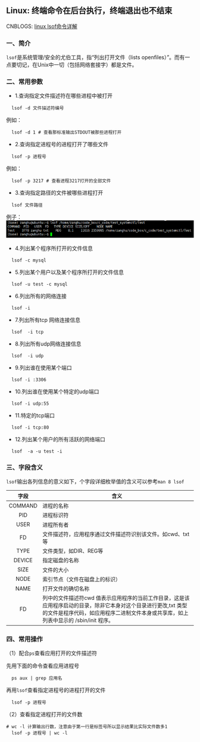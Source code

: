 ## Linux: 终端命令在后台执行，终端退出也不结束

CNBLOGS: [linux lsof命令详解](https://www.cnblogs.com/sparkbj/p/7161669.html)

### 一、简介

`lsof`是系统管理/安全的尤伯工具，指“列出打开文件（lists openfiles）”。而有一点要切记，在Unix中一切（包括网络套接字）都是文件。

### 二、常用参数

* 1.查询指定文件描述符在哪些进程中被打开

```shell
  lsof -d 文件描述符编号
```

例如：

```shell
  lsof -d 1 # 查看那标准输出STDOUT被那些进程打开
```

* 2.查询指定进程号的进程打开了哪些文件

```shell
  lsof -p 进程号 
```

例如：

```shell
  lsof -p 3217 # 查看进程3217打开的全部文件
```

* 3.查询指定路径的文件被哪些进程打开

```shell
  lsof 文件路径
```
例子：
![](/assets/lin050_01.PNG)

* 4.列出某个程序所打开的文件信息

```shell
  lsof -c mysql
```

* 5.列出某个用户以及某个程序所打开的文件信息

```shell
  lsof -u test -c mysql
```

* 6.列出所有的网络连接

```shell
  lsof -i
```

* 7.列出所有tcp 网络连接信息
```shell
  lsof  -i tcp
```

* 8.列出所有udp网络连接信息
```shell
  lsof  -i udp
```

* 9.列出谁在使用某个端口
```shell
  lsof -i :3306
```

* 10.列出谁在使用某个特定的udp端口

```shell
  lsof -i udp:55
```

* 11.特定的tcp端口
```shell
  lsof -i tcp:80
```

* 12.列出某个用户的所有活跃的网络端口
```shell
  lsof  -a -u test -i
```

### 三、字段含义

`lsof`输出各列信息的意义如下，个字段详细枚举值的含义可以参考`man 8 lsof`

| 字段 | 含义 |
| :--: | -- |
| COMMAND | 进程的名称 | 
| PID | 进程标识符 |
| USER| 进程所有者 |
| FD|文件描述符，应用程序通过文件描述符识别该文件。如cwd、txt等 | 
| TYPE| 文件类型，如DIR、REG等 |
| DEVICE| 指定磁盘的名称 |
| SIZE| 文件的大小 |
| NODE| 索引节点（文件在磁盘上的标识） |
| NAME| 打开文件的确切名称 |
| FD| 列中的文件描述符cwd 值表示应用程序的当前工作目录，这是该应用程序启动的目录，除非它本身对这个目录进行更改,txt 类型的文件是程序代码，如应用程序二进制文件本身或共享库，如上列表中显示的 /sbin/init 程序。 |

### 四、常用操作

（1）配合`ps`查看应用打开的文件描述符

先用下面的命令查看应用进程号
```shell
  ps aux | grep 应用名
```

再用`lsof`查看指定进程号的进程打开的文件
```shell
  lsof -p 进程号
```

（2）查看指定进程打开的文件数

```shell
# wc -l 计算输出行数，注意由于第一行是标签号所以显示结果比实际文件数多1
  lsof -p 进程号 | wc -l
```














